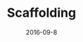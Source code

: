 ---
num: 74
date: 2016-09-8
name: "doopadoop"

image: "assets/graphics/2016/9-Sept/8.png"
title: "Scaffolding"
descrip: "Setting up the pieces for a dashboard sans the functionality, and (hopefully obviously) sans the style."

---